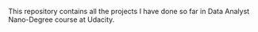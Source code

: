 This repository contains all the projects I have done so far in Data Analyst Nano-Degree course at Udacity.